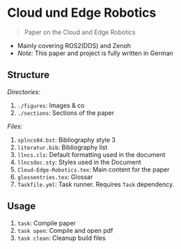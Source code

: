 # Cloud und Edge Robotics

> Paper on the Cloud and Edge Robotics

- Mainly covering ROS2(DDS) and Zenoh
- _Note:_ This paper and project is fully written in German

## Structure

_Directories:_

1. `./figures`: Images & co
2. `./sections`: Sections of the paper

_Files:_

1. `splncs04.bst`: Bibliography style 3
2. `literatur.bib`: Bibliography list
3. `llncs.cls`: Default formatting used in the document
4. `llncsdoc.sty`: Styles used in the Document
5. `Cloud-Edge-Robotics.tex`: Main content for the paper
6. `glossentries.tex`: Glossar
7. `Taskfile.yml`: Task runner. Requires `Task` dependency.

## Usage

1. `task`: Compile paper
2. `task open`: Compile and open pdf
3. `task clean`: Cleanup build files
